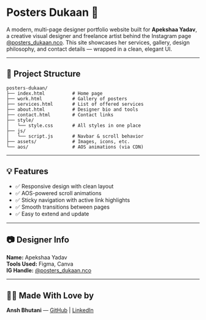 # Posters Dukaan 💫

A modern, multi-page designer portfolio website built for **Apekshaa Yadav**, a creative visual designer and freelance artist behind the Instagram page [@posters_dukaan.nco](https://www.instagram.com/posters_dukaan.nco). This site showcases her services, gallery, design philosophy, and contact details — wrapped in a clean, elegant UI.

---

## 📁 Project Structure
```
posters-dukaan/
├── index.html          # Home page
├── work.html           # Gallery of posters
├── services.html       # List of offered services
├── about.html          # Designer bio and tools
├── contact.html        # Contact links
├── style/
│   └── style.css       # All styles in one place
├── js/
│   └── script.js       # Navbar & scroll behavior
├── assets/             # Images, icons, etc.
└── aos/                # AOS animations (via CDN)
```

---

## 💡 Features
- ✅ Responsive design with clean layout
- ✅ AOS-powered scroll animations
- ✅ Sticky navigation with active link highlights
- ✅ Smooth transitions between pages
- ✅ Easy to extend and update

---

## 📷 Designer Info
**Name:** Apekshaa Yadav  
**Tools Used:** Figma, Canva  
**IG Handle:** [@posters_dukaan.nco](https://www.instagram.com/posters_dukaan.nco)

---

## 🧑‍💻 Made With Love by
**Ansh Bhutani** — [GitHub](https://github.com/itz-ab07) | [LinkedIn](https://www.linkedin.com/in/ansh-bhutani-245580333)
